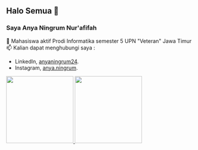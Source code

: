 ## Halo Semua 👋
### Saya Anya Ningrum Nur'afifah  
🔭 Mahasiswa aktif Prodi Informatika semester 5 UPN "Veteran" Jawa Timur  
📫 Kalian dapat menghubungi saya :
- LinkedIn, [anyaningrum24](https://www.linkedin.com/in/anyaningrum).
- Instagram, [anya.ningrum](https://www.instagram.com/anya.ningrum/).

<p align="left">
<a href="https://github.com/anyaningrum24">
  <img height="180em" src="https://github-readme-stats-eight-theta.vercel.app/api?username=anyaningrum24&show_icons=true&theme=algolia&include_all_commits=true&count_private=true"/>
  <img height="180em" src="https://github-readme-stats-eight-theta.vercel.app/api/top-langs/?username=anyaningrum24&layout=compact&langs_count=8&theme=algolia"/>
</a>
</p>
